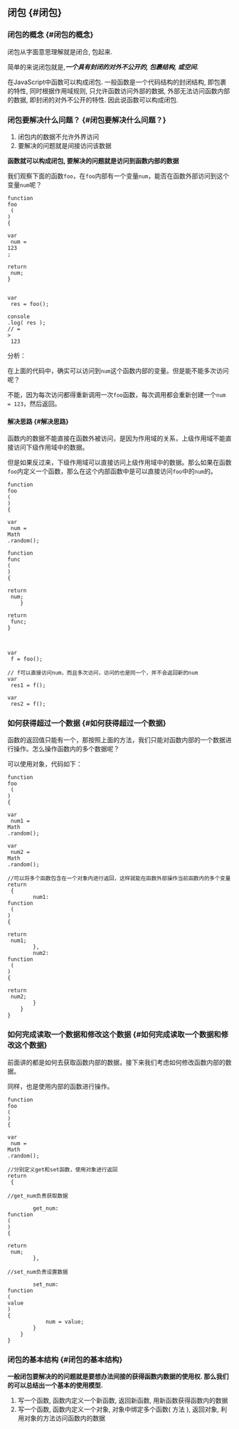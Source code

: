 ## 闭包 {#闭包}

### 闭包的概念 {#闭包的概念}

闭包从字面意思理解就是闭合, 包起来.

简单的来说闭包就是,_**一个具有封闭的对外不公开的, 包裹结构, 或空间.**_

在JavaScript中函数可以构成闭包. 一般函数是一个代码结构的封闭结构, 即包裹的特性, 同时根据作用域规则, 只允许函数访问外部的数据, 外部无法访问函数内部的数据, 即封闭的对外不公开的特性. 因此说函数可以构成闭包.

### 闭包要解决什么问题？ {#闭包要解决什么问题？}

1. 闭包内的数据不允许外界访问
2. 要解决的问题就是间接访问该数据

**函数就可以构成闭包, 要解决的问题就是访问到函数内部的数据**

我们观察下面的函数`foo`，在`foo`内部有一个变量`num`，能否在函数外部访问到这个变量`num`呢？

```
function
foo
 (
) 
{
    
var
 num = 
123
;
    
return
 num;
}


var
 res = foo();

console
.log( res ); 
// =
>
 123
```

分析：

在上面的代码中，确实可以访问到`num`这个函数内部的变量。但是能不能多次访问呢？

不能，因为每次访问都得重新调用一次`foo`函数，每次调用都会重新创建一个`num = 123`，然后返回。

#### 解决思路 {#解决思路}

函数内的数据不能直接在函数外被访问，是因为作用域的关系，上级作用域不能直接访问下级作用域中的数据。

但是如果反过来，下级作用域可以直接访问上级作用域中的数据。那么如果在函数`foo`内定义一个函数，那么在这个内部函数中是可以直接访问`foo`中的`num`的。

```
function
foo
(
) 
{
    
var
 num = 
Math
.random();    
    
function
func
(
) 
{
        
return
 num;    
    }
    
return
 func;
}



var
 f = foo();

// f可以直接访问num，而且多次访问，访问的也是同一个，并不会返回新的num
var
 res1 = f();

var
 res2 = f();

```

### 如何获得超过一个数据 {#如何获得超过一个数据}

函数的返回值只能有一个，那按照上面的方法，我们只能对函数内部的一个数据进行操作。怎么操作函数内的多个数据呢？

可以使用对象，代码如下：

```
function
foo
 (
) 
{
    
var
 num1 = 
Math
.random();
    
var
 num2 = 
Math
.random();
    
//可以将多个函数包含在一个对象内进行返回，这样就能在函数外部操作当前函数内的多个变量
return
 {
        num1: 
function
 (
) 
{
            
return
 num1;
        },
        num2: 
function
 (
) 
{
            
return
 num2;
        }
    }
}

```

### 如何完成读取一个数据和修改这个数据 {#如何完成读取一个数据和修改这个数据}

前面讲的都是如何去获取函数内部的数据，接下来我们考虑如何修改函数内部的数据。

同样，也是使用内部的函数进行操作。

```
function
foo
(
) 
{
    
var
 num = 
Math
.random();
    
//分别定义get和set函数，使用对象进行返回
return
 {
        
//get_num负责获取数据

        get_num: 
function
(
) 
{    
            
return
 num;
        },
        
//set_num负责设置数据

        set_num: 
function
(
value
) 
{
            num = value;
        }
    }
}

```

### 闭包的基本结构 {#闭包的基本结构}

**一般闭包要解决的的问题就是要想办法间接的获得函数内数据的使用权. 那么我们的可以总结出一个基本的使用模型.**

1. 写一个函数, 函数内定义一个新函数, 返回新函数, 用新函数获得函数内的数据
2. 写一个函数, 函数内定义一个对象, 对象中绑定多个函数\( 方法 \), 返回对象, 利用对象的方法访问函数内的数据



